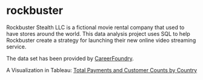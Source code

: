 # rockbuster
Rockbuster Stealth LLC is a fictional movie rental company that used to have stores around the world. This data analysis project uses SQL to help Rockbuster create a strategy for launching their new online video streaming service.

The data set has been provided by [CareerFoundry](https://careerfoundry.com/).

A Visualization in Tableau:
[Total Payments and Customer Counts by Country](https://public.tableau.com/profile/denacoduri#!/vizhome/RockbusterProjectExample/map)
